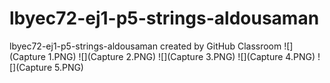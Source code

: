 # lbyec72-ej1-p5-strings-aldousaman
lbyec72-ej1-p5-strings-aldousaman created by GitHub Classroom
![](Capture 1.PNG)
![](Capture 2.PNG)
![](Capture 3.PNG)
![](Capture 4.PNG)
![](Capture 5.PNG)
